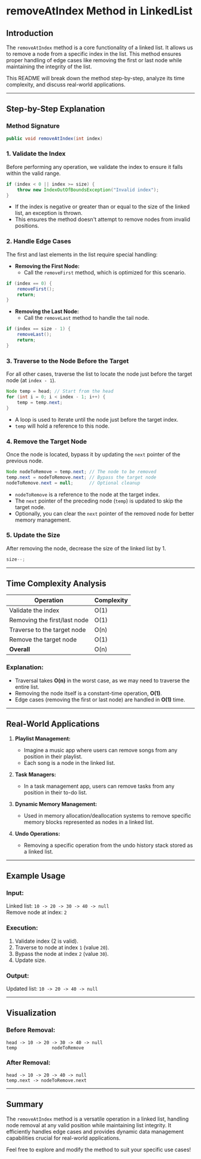 # removeAtIndex Method in LinkedList

## Introduction
The `removeAtIndex` method is a core functionality of a linked list. It allows us to remove a node from a specific index in the list. This method ensures proper handling of edge cases like removing the first or last node while maintaining the integrity of the list.

This README will break down the method step-by-step, analyze its time complexity, and discuss real-world applications.

---

## Step-by-Step Explanation

### Method Signature
```java
public void removeAtIndex(int index)
```

### 1. **Validate the Index**
Before performing any operation, we validate the index to ensure it falls within the valid range.

```java
if (index < 0 || index >= size) {
    throw new IndexOutOfBoundsException("Invalid index");
}
```
- If the index is negative or greater than or equal to the size of the linked list, an exception is thrown.
- This ensures the method doesn't attempt to remove nodes from invalid positions.

### 2. **Handle Edge Cases**
The first and last elements in the list require special handling:

- **Removing the First Node:**
  - Call the `removeFirst` method, which is optimized for this scenario.

```java
if (index == 0) {
    removeFirst();
    return;
}
```

- **Removing the Last Node:**
  - Call the `removeLast` method to handle the tail node.

```java
if (index == size - 1) {
    removeLast();
    return;
}
```

### 3. **Traverse to the Node Before the Target**
For all other cases, traverse the list to locate the node just before the target node (at `index - 1`).

```java
Node temp = head; // Start from the head
for (int i = 0; i < index - 1; i++) {
    temp = temp.next;
}
```
- A loop is used to iterate until the node just before the target index.
- `temp` will hold a reference to this node.

### 4. **Remove the Target Node**
Once the node is located, bypass it by updating the `next` pointer of the previous node.

```java
Node nodeToRemove = temp.next; // The node to be removed
temp.next = nodeToRemove.next; // Bypass the target node
nodeToRemove.next = null;      // Optional cleanup
```
- `nodeToRemove` is a reference to the node at the target index.
- The `next` pointer of the preceding node (`temp`) is updated to skip the target node.
- Optionally, you can clear the `next` pointer of the removed node for better memory management.

### 5. **Update the Size**
After removing the node, decrease the size of the linked list by 1.

```java
size--;
```

---

## Time Complexity Analysis

| Operation                  | Complexity |
|----------------------------|------------|
| Validate the index         | O(1)       |
| Removing the first/last node | O(1)       |
| Traverse to the target node | O(n)       |
| Remove the target node     | O(1)       |
| **Overall**                | O(n)       |

### Explanation:
- Traversal takes **O(n)** in the worst case, as we may need to traverse the entire list.
- Removing the node itself is a constant-time operation, **O(1)**.
- Edge cases (removing the first or last node) are handled in **O(1)** time.

---

## Real-World Applications

1. **Playlist Management:**
   - Imagine a music app where users can remove songs from any position in their playlist.
   - Each song is a node in the linked list.

2. **Task Managers:**
   - In a task management app, users can remove tasks from any position in their to-do list.

3. **Dynamic Memory Management:**
   - Used in memory allocation/deallocation systems to remove specific memory blocks represented as nodes in a linked list.

4. **Undo Operations:**
   - Removing a specific operation from the undo history stack stored as a linked list.

---

## Example Usage
### Input:
Linked list: `10 -> 20 -> 30 -> 40 -> null`  
Remove node at index: `2`

### Execution:
1. Validate index (2 is valid).
2. Traverse to node at index `1` (value `20`).
3. Bypass the node at index `2` (value `30`).
4. Update size.

### Output:
Updated list: `10 -> 20 -> 40 -> null`

---

## Visualization
### Before Removal:
```
head -> 10 -> 20 -> 30 -> 40 -> null
temp             nodeToRemove
```
### After Removal:
```
head -> 10 -> 20 -> 40 -> null
temp.next -> nodeToRemove.next
```

---

## Summary
The `removeAtIndex` method is a versatile operation in a linked list, handling node removal at any valid position while maintaining list integrity. It efficiently handles edge cases and provides dynamic data management capabilities crucial for real-world applications.

Feel free to explore and modify the method to suit your specific use cases!


